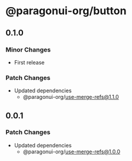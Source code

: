 # @paragonui-org/button

## 0.1.0

### Minor Changes

- First release

### Patch Changes

- Updated dependencies
  - @paragonui-org/use-merge-refs@1.1.0

## 0.0.1

### Patch Changes

- Updated dependencies
  - @paragonui-org/use-merge-refs@1.0.0
